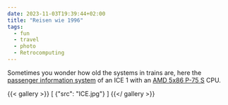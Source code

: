 ```yaml
---
date: 2023-11-03T19:39:44+02:00
title: "Reisen wie 1996"
tags:
  - fun
  - travel
  - photo
  - Retrocomputing
---
```


Sometimes you wonder how old the systems in trains are, here the [passenger information system](https://en.wikipedia.org/wiki/Passenger_information_system) of an ICE 1 with an [AMD 5x86 P-75 S](https://en.wikipedia.org/wiki/Am5x86) CPU.

{{< gallery >}}
[
  {"src": "ICE.jpg"}
]
{{</ gallery >}}
